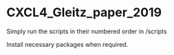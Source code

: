 # CXCL4_Gleitz_paper_2019

Simply run the scripts in their numbered order in /scripts

Install necessary packages when required.
